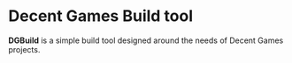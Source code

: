 # Decent Games Build tool

**DGBuild** is a simple build tool designed around the needs of Decent Games projects.
